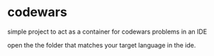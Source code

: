 # codewars
simple project to act as a container for codewars problems in an IDE

open the the folder that matches your target language in the ide.
